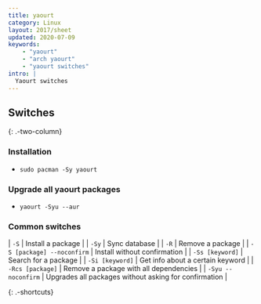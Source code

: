 ```yaml
---
title: yaourt
category: Linux
layout: 2017/sheet
updated: 2020-07-09
keywords:
    - "yaourt"
    - "arch yaourt"
    - "yaourt switches"
intro: |
  Yaourt switches 
---
```


Switches
---------
{: .-two-column}

### Installation

+ `sudo pacman -Sy yaourt` 

### Upgrade all yaourt packages

+ `yaourt -Syu --aur`

### Common switches

| `-S` | Install a package |
| `-Sy` | Sync database |
| `-R` | Remove a package |
| `-S [package] --noconfirm` | Install without confirmation |
| `-Ss [keyword]` | Search for a package |
| `-Si [keyword]` | Get info about a certain keyword |
| `-Rcs [package]` | Remove a package with all dependencies |
| `-Syu --noconfirm` | Upgrades all packages without asking for confirmation |

{: .-shortcuts}
